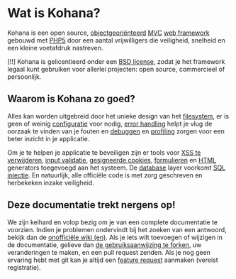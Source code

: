 # Wat is Kohana?

Kohana is een open source, [objectgeoriënteerd](http://nl.wikipedia.org/wiki/Objectgeori%C3%ABnteerd) [MVC](http://wikipedia.org/wiki/Model–View–Controller "Model View Controller") [web framework](http://wikipedia.org/wiki/Web_Framework) gebouwd met [PHP5](http://php.net/manual/intro-whatis "PHP Hypertext Preprocessor") door een aantal vrijwilligers die veiligheid, snelheid en een kleine voetafdruk nastreven.

[!!] Kohana is gelicentieerd onder een [BSD license](http://kohanaframework.org/license), zodat je het framework legaal kunt gebruiken voor allerlei projecten: open source, commercieel of persoonlijk.

## Waarom is Kohana zo goed?

Alles kan worden uitgebreid door het unieke design van het [filesystem](about.filesystem), er is geen of weinig [configuratie](about.configuration) voor nodig, [error handling](debugging.errors) helpt je vlug de oorzaak te vinden van je fouten en [debuggen](debugging) en [profiling](debugging.profiling) zorgen voor een beter inzicht in je applicatie.

Om je te helpen je applicatie te beveiligen zijn er tools voor [XSS te verwijderen](security.xss), [input validatie](security.validation), [gesigneerde cookies](security.cookies), [formulieren](security.forms) en [HTML](security.html) generators toegevoegd aan het systeem. De [database](security.database) layer voorkomt [SQL injectie](http://wikipedia.org/wiki/SQL_Injection). En natuurlijk, alle officiële code is met zorg geschreven en herbekeken inzake veiligheid.

## Deze documentatie trekt nergens op!

We zijn keihard en volop bezig om je van een complete documentatie te voorzien. Indien je problemen ondervindt bij het zoeken van een antwoord, bekijk dan de [onofficiële wiki (en)](http://kerkness.ca/wiki/doku.php). Als je iets wilt toevoegen of wijzigen in de documentatie, gelieve dan [de gebruiksaanwijzing te forken](http://github.com/kohana/userguide), uw veranderingen te maken, en een pull request zenden. Als je nog geen ervaring hebt met git kan je altijd een [feature request](http://dev.kohanaframework.org/projects/kohana3/issues) aanmaken (vereist registratie).